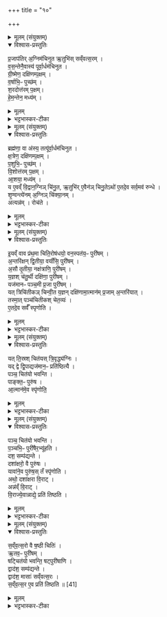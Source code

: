 +++
title = "१०"

+++


<details><summary>मूलम् (संयुक्तम्)</summary>

प्र॒जाप॑तिर॒ग्निम॑चिनुत॒र्तुभि॑स्सव्ँवत्स॒रव्ँव॑स॒न्तेनै॒वास्य॑ पूर्वा॒र्धम॑चिनुत ग्री॒ष्मेण॒ दक्षि॑णम्प॒क्षव्ँव॒र्षाभि॒ᳶ पुच्छँ॑ श॒रदोत्त॑रम्प॒क्षँ हे॑म॒न्तेन॒ मध्य॒म्...
</details>

<details open><summary>विश्वास-प्रस्तुतिः</summary>

प्र॒जाप॑तिर् अ॒ग्निम॑चिनुत ऋ॒तुभि॑स् सव्ँवत्स॒रम् ।  
व॒स॒न्तेनै॒वास्य॑ पूर्वा॒र्धम॑चिनुत ।  
ग्री॒ष्मेण॒ दक्षि॑णम्प॒क्षम् ।  
व॒र्षाभि॒ᳶ पुच्छ॑म् ।  
श॒रदोत्त॑रम् प॒क्षम्।  
हे॒म॒न्तेन॒ मध्य॑म् ।  
</details>

<details><summary>मूलम्</summary>

प्र॒जाप॑तिर् अ॒ग्निम॑चिनुत ऋ॒तुभि॑स् सव्ँवत्स॒रम् ।  
व॒स॒न्तेनै॒वास्य॑ पूर्वा॒र्धम॑चिनुत ।  
ग्री॒ष्मेण॒ दक्षि॑णम्प॒क्षम् ।  
व॒र्षाभि॒ᳶ पुच्छ॑म् ।  
श॒रदोत्त॑रम् प॒क्षम्।  
हे॒म॒न्तेन॒ मध्य॑म् ।  
</details>

<details><summary>भट्टभास्कर-टीका</summary>

1प्रजापतिरग्निमचिनुतेत्यादि ॥ संवत्सरमिति । सदृशप्रधानं यथा संवत्सरमृतुभिः स्पृष्टवानेवमग्निमपि ऋतुभिः वसन्तादिभिः अचिनुत । तत्प्रकारमाह - वसन्तेनैवेत्यादिना । तदृतुसमृद्धिप्रदत्वख्यापनाय स्तुतिरियम् ॥
</details>

<details><summary>मूलम् (संयुक्तम्)</summary>

ब्रह्म॑णा॒ वा अ॑स्य॒ तत्पू॑र्वा॒र्धम॑चिनुत क्ष॒त्रेण॒ दक्षि॑णम्प॒क्षम्प॒शुभि॒ᳶ पुच्छ॑व्ँवि॒शोत्त॑रम्प॒क्षमा॒शया॒ मध्य॒य्ँय ए॒वव्ँवि॒द्वान॒ग्निञ्चि॑नु॒त ऋ॒तुभि॑रे॒वैन॑ञ्चिनु॒तेऽथो॑ ए॒तदे॒व सर्व॒मव॑ [39]  
रु॒न्द्धे॒ शृ॒ण्वन्त्ये॑नम॒ग्निञ्चि॑क्या॒नमत्त्यन्नँ॒ रोच॑त...
</details>

<details open><summary>विश्वास-प्रस्तुतिः</summary>

ब्रह्म॑णा॒ वा अ॑स्य॒ तत्पू॑र्वा॒र्धम॑चिनुत ।  
क्ष॒त्रेण॒ दक्षि॑णम्प॒क्षम् ।  
प॒शुभि॒ᳶ पुच्छ॑म् ।  
वि॒शोत्त॑रम् प॒क्षम् ।  
आ॒शया॒ मध्य॑म् ।  
य ए॒वव्ँ वि॒द्वान॒ग्निञ् चि॑नु॒त, ऋ॒तुभि॑र् ए॒वैन॑ञ् चिनु॒तेऽथो॑ ए॒तदे॒व सर्व॒मव॑ रुन्धे ।  
शृ॒ण्वन्त्ये॑नम् अ॒ग्निञ् चि॑क्या॒नम् ।  
अत्यन्न॑म् । रोच॑ते ।   
</details>

<details><summary>मूलम्</summary>

ब्रह्म॑णा॒ वा अ॑स्य॒ तत्पू॑र्वा॒र्धम॑चिनुत ।  
क्ष॒त्रेण॒ दक्षि॑णम्प॒क्षम् ।  
प॒शुभि॒ᳶ पुच्छ॑म् ।  
वि॒शोत्त॑रम् प॒क्षम् ।  
आ॒शया॒ मध्य॑म् ।  
य ए॒वव्ँ वि॒द्वान॒ग्निञ् चि॑नु॒त, ऋ॒तुभि॑र् ए॒वैन॑ञ् चिनु॒तेऽथो॑ ए॒तदे॒व सर्व॒मव॑ रुन्धे ।  
शृ॒ण्वन्त्ये॑नम् अ॒ग्निञ् चि॑क्या॒नम् ।  
अत्यन्न॑म् । रोच॑ते ।   
</details>

<details><summary>भट्टभास्कर-टीका</summary>

2इदानीं वसन्तादीनां सर्वार्थसाधनत्वं ख्यापयितुं द्वितीया स्तुतिः - ब्रह्मणा वा अस्येत्यादि ॥ वसन्तादिप्रधानत्वात् ब्राह्मणादीनां ब्राह्मणादिभिरेव अग्निश्चितो भवतीति प्रतिपादयति । आशा दिक्, बुद्धिर्वा तत्स्वभावा गृह्यन्ते । एवं विदित्वा चयने ऋतुभिरेव चितो भवति । अपि च एतत्सर्वं ब्राह्मणादिकमवरुन्धे विधेयीकरोति । ततश्शृण्वन्त्येनं अग्निं चितवन्तं अग्निश्चितोनेन महानुभावेनेति सर्वत्र ख्यातो भवति । पापेनापि ख्यातो भवति, यथा ग्रामो दग्धोनेन जाल्मेनेति; तत्राह - अन्नमत्त्यधिकं अस्यातिशयात् । किञ्च प्रजाभ्यो रोचते तेजस्व्येव भवति सर्वदा । समानवाक्ये पदात्परत्वान्निघाताभावः ॥
</details>

<details><summary>मूलम् (संयुक्तम्)</summary>

इ॒यव्ँ वाव प्र॑थ॒मा चिति॒रोष॑धयो॒ वन॒स्पत॑य॒ᳶ पुरी॑षम॒न्तरि॑क्षन्द्वि॒तीया॒ वयाँ॑सि॒ पुरी॑षम॒सौ तृ॒तीया॒ नक्ष॑त्राणि॒ पुरी॑षय्ँ य॒ज्ञश्च॑तु॒र्थी दक्षि॑णा॒ पुरी॑ष॒य्ँयज॑मानᳶ पञ्च॒मी प्र॒जा पुरी॑ष॒य्ँयत्त्रिचि॑तीकञ्चिन्वी॒त य॒ज्ञन्दक्षि॑णामा॒त्मान॑म्प्र॒जाम॒न्तरि॑या॒त्तस्मा॒त्पञ्च॑चितीकश्चेत॒व्य॑ ए॒तदे॒व सर्वँ॑ स्पृणोति॒
</details>

<details open><summary>विश्वास-प्रस्तुतिः</summary>

इ॒यव्ँ वाव प्र॑थ॒मा चिति॒रोष॑धयो॒ वन॒स्पत॑य॒ᳶ पुरी॑षम् ।  
अ॒न्तरि॑क्षन् द्वि॒तीया॒ वयाँ॑सि॒ पुरी॑षम् ।  
अ॒सौ तृ॒तीया॒ नक्ष॑त्राणि॒ पुरी॑षम् ।  
य॒ज्ञश् च॑तु॒र्थी दक्षि॑णा॒ पुरी॑षम् ।  
यज॑मानᳶ पञ्च॒मी प्र॒जा पुरी॑षम् ।  
यत् त्रिचि॑तीकञ् चिन्वी॒त य॒ज्ञन् दक्षि॑णामा॒त्मान॑म् प्र॒जाम् अ॒न्तरि॑यात् ।  
तस्मा॒त् पञ्च॑चितीकश् चेत॒व्यः॑ ।  
ए॒तदे॒व सर्वँ॑ स्पृणोति ।  
</details>

<details><summary>मूलम्</summary>

इ॒यव्ँ वाव प्र॑थ॒मा चिति॒रोष॑धयो॒ वन॒स्पत॑य॒ᳶ पुरी॑षम् ।  
अ॒न्तरि॑क्षन् द्वि॒तीया॒ वयाँ॑सि॒ पुरी॑षम् ।  
अ॒सौ तृ॒तीया॒ नक्ष॑त्राणि॒ पुरी॑षम् ।  
य॒ज्ञश् च॑तु॒र्थी दक्षि॑णा॒ पुरी॑षम् ।  
यज॑मानᳶ पञ्च॒मी प्र॒जा पुरी॑षम् ।  
यत् त्रिचि॑तीकञ् चिन्वी॒त य॒ज्ञन् दक्षि॑णामा॒त्मान॑म् प्र॒जाम् अ॒न्तरि॑यात् ।  
तस्मा॒त् पञ्च॑चितीकश् चेत॒व्यः॑ ।  
ए॒तदे॒व सर्वँ॑ स्पृणोति ।  
</details>

<details><summary>भट्टभास्कर-टीका</summary>

3इयं वावेत्यादि ॥ पृथिव्यादिरूपेण प्रथमादीनां चितीनां चितिः ओषधिवनस्पत्यादिरूपेण च पुरीषाणाम् । यस्मादेवं तस्मात् यदिति । त्रिचितीकं चिन्वीत चतुर्थपञ्चमचित्यभावे तन्निमित्तं यज्ञं दक्षिणामात्मानं प्रजां चान्तरियात् विनाशयेत् । तस्मात्पञ्चचितीकश्चेतव्य इति । 'चितेः कपि' इति दीर्घत्वम् । पञ्चचितिकत्वे एतत् सर्वौषध्यादिकं यज्ञादिकं च स्पृणोति प्रीणयति रक्षतीत्यर्थः ॥
</details>

<details><summary>मूलम् (संयुक्तम्)</summary>

यत्ति॒स्रश्चित॑यः [40]  
त्रि॒वृद्ध्य॑ग्निर्यद्द्वे द्वि॒पाद्यज॑मान॒ᳶ प्रति॑ष्ठित्यै॒ पञ्च॒ चित॑यो भवन्ति॒ पाङ्क्त॒ᳶ पुरु॑ष आ॒त्मान॑मे॒व स्पृ॑णोति॒
</details>

<details open><summary>विश्वास-प्रस्तुतिः</summary>

यत् ति॒स्रश् चित॑यस् त्रि॒वृद्ध्य॑ग्निः ।  
यद् द्वे द्वि॒पाद्यज॑मान॒ᳶ प्रति॑ष्ठित्यै ।  
पञ्च॒ चित॑यो भवन्ति ।  
पाङ्क्त॒ᳶ पुरु॑ष ।  
आ॒त्मान॑मे॒व स्पृ॑णोति॒
</details>

<details><summary>मूलम्</summary>

यत् ति॒स्रश् चित॑यस् त्रि॒वृद्ध्य॑ग्निः ।  
यद् द्वे द्वि॒पाद्यज॑मान॒ᳶ प्रति॑ष्ठित्यै ।  
पञ्च॒ चित॑यो भवन्ति ।  
पाङ्क्त॒ᳶ पुरु॑ष ।  
आ॒त्मान॑मे॒व स्पृ॑णोति॒
</details>

<details><summary>भट्टभास्कर-टीका</summary>

4यत्तिस्र इति ॥ द्वित्वत्रित्वान्वयेनावयुत्य स्तुतिः । पञ्चेति । समुदायस्तुतिः । पङ्क्तिप्रभवः पाङ्कत्वादिति । पञ्चप्रभवत्वाद्वा । पङ्क्तिशब्द उत्सादिः ॥
</details>

<details><summary>मूलम् (संयुक्तम्)</summary>

पञ्च॒ चित॑यो भवन्ति प॒ञ्चभि॒ᳶ पुरी॑षैर॒भ्यू॑हति॒ दश॒ सम्प॑द्यन्ते॒ दशा॑क्षरो॒ वै पुरु॑षो॒ यावा॑ने॒व पुरु॑ष॒स्तँ स्पृ॑णो॒त्यथो॒ दशा॑क्षरा वि॒राडन्न॑व्ँवि॒राड्वि॒राज्ये॒वान्नाद्ये॒ प्रति॑ तिष्ठति
</details>

<details open><summary>विश्वास-प्रस्तुतिः</summary>

पञ्च॒ चित॑यो भवन्ति ।  
प॒ञ्चभि॒ᳶ पुरी॑षैर॒भ्यू॑हति ।  
दश॒ सम्प॑द्यन्ते ।  
दशा॑क्षरो॒ वै पुरु॑षः ।  
यावा॑ने॒व पुरु॑ष॒स् तँ स्पृ॑णोति ।  
अथो॒ दशा॑क्षरा वि॒राट् ।  
अन्न॑व्ँ वि॒राट् ।  
वि॒राज्ये॒वान्नाद्ये॒ प्रति॑ तिष्ठति ।  
</details>

<details><summary>मूलम्</summary>

पञ्च॒ चित॑यो भवन्ति ।  
प॒ञ्चभि॒ᳶ पुरी॑षैर॒भ्यू॑हति ।  
दश॒ सम्प॑द्यन्ते ।  
दशा॑क्षरो॒ वै पुरु॑षः ।  
यावा॑ने॒व पुरु॑ष॒स् तँ स्पृ॑णोति ।  
अथो॒ दशा॑क्षरा वि॒राट् ।  
अन्न॑व्ँ वि॒राट् ।  
वि॒राज्ये॒वान्नाद्ये॒ प्रति॑ तिष्ठति ।  
</details>

<details><summary>भट्टभास्कर-टीका</summary>

5पञ्च चितय इत्यादिना दशत्वं संपाद्य स्तौति । पुरीषैरभ्यूहनमुपरिछादनम् । दशाक्षर इति । अक्षराणां आत्मनो नव प्राणा अक्षराणि, नाभिर्दशमी । एवमेतैर्दशभिरक्षरैः तद्वान् पुरुषः । तस्माद्दशत्वान्वयात् सर्वमेवैनं पुरुषं स्पृणोति । अथो इत्यादि गतम् ॥
</details>

<details><summary>मूलम् (संयुक्तम्)</summary>

सव्ँवत्स॒रो वै ष॒ष्ठी चिति॑र्ऋ॒तव॒ᳶ पुरी॑षँ॒ षट्चित॑यो भवन्ति॒ षट्पुरी॑षाणि॒ द्वाद॑श॒ सम्प॑द्यन्ते॒ द्वाद॑श॒ मासाः॑ सव्ँवत्स॒रस्स॑व्ँवत्स॒र ए॒व प्रति॑ तिष्ठति ॥ [41]  
</details>

<details open><summary>विश्वास-प्रस्तुतिः</summary>

स॒व्ँव॒त्स॒रो वै ष॒ष्ठी चितिः॑ ।  
ऋ॒तव॒ᳶ पुरी॑षम् ।  
षट्चित॑यो भवन्ति॒ षट्पुरी॑षाणि ।  
द्वाद॑श॒ सम्प॑द्यन्ते ।  
द्वाद॑श॒ मासाः॑ सव्ँवत्स॒रः ।  
स॒व्ँव॒त्स॒र ए॒व प्रति॑ तिष्ठति ॥ [41]  
</details>

<details><summary>मूलम्</summary>

स॒व्ँव॒त्स॒रो वै ष॒ष्ठी चितिः॑ ।  
ऋ॒तव॒ᳶ पुरी॑षम् ।  
षट्चित॑यो भवन्ति॒ षट्पुरी॑षाणि ।  
द्वाद॑श॒ सम्प॑द्यन्ते ।  
द्वाद॑श॒ मासाः॑ सव्ँवत्स॒रः ।  
स॒व्ँव॒त्स॒र ए॒व प्रति॑ तिष्ठति ॥ [41]  
</details>

<details><summary>भट्टभास्कर-टीका</summary>

6संवत्सरो वा इत्यादि ॥ द्वादशस्तुतिः । पुरीषमिति षष्ठम् । तस्माद्द्वादशमासात्मके संवत्सरे प्रतिष्ठितो भवति ॥

इति पञ्चमे षष्ठे दशमोनुवाकः ॥  
</details>
